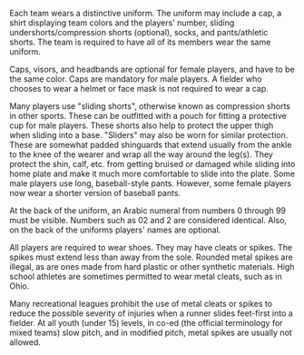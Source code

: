 Each team wears a distinctive uniform. The uniform may include a cap, a
shirt displaying team colors and the players' number, sliding
undershorts/compression shorts (optional), socks, and pants/athletic
shorts. The team is required to have all of its members wear the same
uniform.

Caps, visors, and headbands are optional for female players, and have to
be the same color. Caps are mandatory for male players. A fielder who
chooses to wear a helmet or face mask is not required to wear a cap.

Many players use "sliding shorts", otherwise known as compression shorts
in other sports. These can be outfitted with a pouch for fitting a
protective cup for male players. These shorts
also help to protect the upper thigh when sliding into a base. "Sliders"
may also be worn for similar protection. These are somewhat padded
shinguards that extend usually from the ankle to the knee of the wearer
and wrap all the way around the leg(s). They protect the shin, calf,
etc. from getting bruised or damaged while sliding into home plate and
make it much more comfortable to slide
into the plate. Some male players use long, baseball-style pants.
However, some female players now wear a shorter version of baseball
pants.

At the back of the uniform, an Arabic numeral from numbers 0 through 99
must be visible. Numbers such as 02 and 2 are considered identical.
Also, on the back of the uniforms players' names are optional.

All players are required to wear shoes. They may have cleats or spikes.
The spikes must extend less than away from the sole. Rounded metal
spikes are illegal, as are ones made from hard plastic or other
synthetic materials. High school athletes are sometimes permitted to
wear metal cleats, such as in Ohio.

Many recreational leagues prohibit the use of metal cleats or spikes to
reduce the possible severity of injuries when a runner slides feet-first
into a fielder. At all youth (under 15) levels, in co-ed (the official
terminology for mixed teams) slow pitch, and in modified pitch, metal
spikes are usually not allowed.
